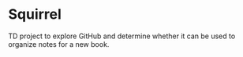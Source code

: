# Squirrel
TD project to explore GitHub and determine whether it can be used to organize notes for a new book.
